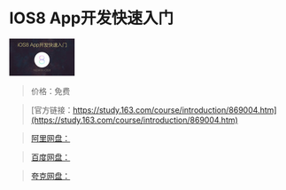 # IOS8 App开发快速入门

![img](../../../assets/study163/free/3668744846547059016.jpg)

> 价格：免费

> [官方链接：https://study.163.com/course/introduction/869004.htm](https://study.163.com/course/introduction/869004.htm)

> [阿里网盘：]()

> [百度网盘：]()

> [夸克网盘：]()
